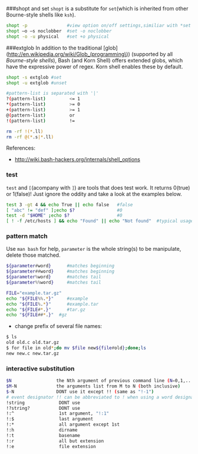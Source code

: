 ###shopt and set
`shopt` is a substitute for `set`(which is inherited from other Bourne-style shells like `ksh`).

```bash
shopt -p               #view option on/off settings,similiar with *set -o*
shopt –o –s noclobber  #set -o noclobber
shopt -o -u physical   #set +o physical
```

###extglob
In addition to the traditional [glob](http://en.wikipedia.org/wiki/Glob_(programming\)) (supported by all _Bourne-style shells_), Bash (and Korn Shell) offers extended globs, which have the expressive power of regex. Korn shell enables these by default.

```bash
shopt -s extglob #set
shopt -u extglob #unset
```
```bash
#pattern-list is separated with '|'
?(pattern-list)         <= 1
*(pattern-list)         >= 0
+(pattern-list)         >= 1
@(pattern-list)         or
!(pattern-list)         !=

rm -rf !(*.ll)
rm -rf @(*.s|*.ll)          
```

References:
- <http://wiki.bash-hackers.org/internals/shell_options>

### test
`test` and `[`(acompany with `]`) are tools that does test work.
It returns 0(true) or 1(false)! Just ignore the oddity and take a look at the
examples below.

```bash
test 3 -gt 4 && echo True || echo false   #false
[ "abc" != "def" ];echo $?                #0
test -d "$HOME" ;echo $?                  #0
[ ! -f /etc/hosts ] && echo "Found" || echo "Not found"  #typical usage, or *test ! -f /etc/hosts*
```

### pattern match

Use `man bash` for help, `parameter` is the whole string(s) to be manipulate, delete those matched.

```bash
${parameter#word}      #matches beginning
${parameter##word}     #matches beginning
${parameter%word}      #matches tail
${parameter%%word}     #matches tail
```
```bash
FILE="example.tar.gz"
echo "${FILE%%.*}"     #example
echo "${FILE%.*}"      #example.tar
echo "${FILE#*.}"      #tar.gz
echo "${FILE##*.}"  #gz
```

- change prefix of several file names: 

```bash
$ ls
old old.c old.tar.gz
$ for file in old*;do mv $file new${file#old};done;ls
new new.c new.tar.gz
```

### interactive substitution

```bash
$N                 the Nth argument of previous command line (N=0,1,...)
$M-N               the arguments list from M to N (both inclusive)
$-N                DONT use it except !! (same as "!-1")
# event designator !! can be abbreviated to ! when using a word designator
!string             DONT use
!?string?           DONT use
!:^                 1st argument, "!:1"
!:$                 last argument
!:*                 all argument except 1st
!:h                 dirname
!:t                 basename
!:r                 all but extension
!:e                 file extension
```                 
